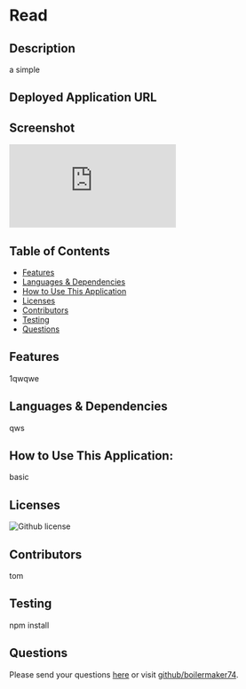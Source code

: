 # Read 
## Description
a simple 
## Deployed Application URL

## Screenshot
![alt-text](https://github.com/Boilermaker74/ReadGen/blob/main/README.md)
## Table of Contents
* [Features](#features)
* [Languages & Dependencies](#languagesanddependencies)
* [How to Use This Application](#HowtoUseThisApplication)
* [Licenses](#Licenses)
* [Contributors](#contributors)
* [Testing](#testing)
* [Questions](#questions)
## Features
1qwqwe
## Languages & Dependencies
qws
## How to Use This Application:
basic
## Licenses
![Github license](https://img.shields.io/badge/license-MIT-blue.svg)
## Contributors
tom
## Testing
npm install
## Questions
Please send your questions [here](mailto:bradm@gmail.com?subject=[GitHub]%20Dev%20Connect) or visit [github/boilermaker74](https://github.com/boilermaker74).
